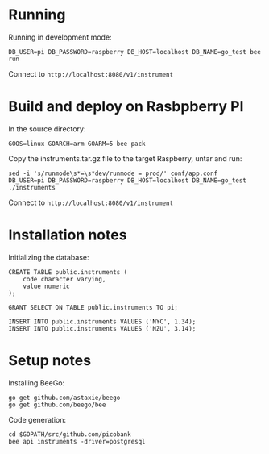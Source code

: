 # Running

Running in development mode:

    DB_USER=pi DB_PASSWORD=raspberry DB_HOST=localhost DB_NAME=go_test bee run

Connect to `http://localhost:8080/v1/instrument`

# Build and deploy on Rasbpberry PI

In the source directory:

    GOOS=linux GOARCH=arm GOARM=5 bee pack

Copy the instruments.tar.gz file to the target Raspberry, untar and run:

    sed -i 's/runmode\s*=\s*dev/runmode = prod/' conf/app.conf
    DB_USER=pi DB_PASSWORD=raspberry DB_HOST=localhost DB_NAME=go_test ./instruments

Connect to `http://localhost:8080/v1/instrument`

# Installation notes

Initializing the database:

    CREATE TABLE public.instruments (
        code character varying,
        value numeric
    );

    GRANT SELECT ON TABLE public.instruments TO pi;

    INSERT INTO public.instruments VALUES ('NYC', 1.34);
    INSERT INTO public.instruments VALUES ('NZU', 3.14);

# Setup notes

Installing BeeGo:

    go get github.com/astaxie/beego
    go get github.com/beego/bee

Code generation:

    cd $GOPATH/src/github.com/picobank
    bee api instruments -driver=postgresql

